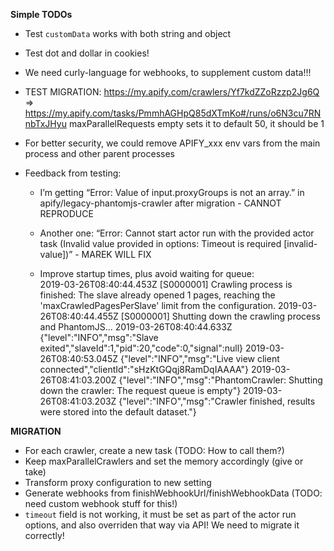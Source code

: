 
  
**Simple TODOs**  

- Test `customData` works with both string and object
- Test dot and dollar in cookies!

- We need curly-language for webhooks, to supplement custom data!!!

- TEST MIGRATION: https://my.apify.com/crawlers/Yf7kdZZoRzzp2Jg6Q => https://my.apify.com/tasks/PmmhAGHpQ85dXTmKo#/runs/o6N3cu7RNnbTxJHyu
  maxParallelRequests empty sets it to default 50, it should be 1

- For better security, we could remove APIFY_xxx env vars from the main process and other parent processes

- Feedback from testing:
  - I’m getting “Error: Value of input.proxyGroups is not an array.” in apify/legacy-phantomjs-crawler after migration - CANNOT REPRODUCE
  - Another one: “Error: Cannot start actor run with the provided actor task (Invalid value provided in options: Timeout is required [invalid-value])” - MAREK WILL FIX
  
  - Improve startup times, plus avoid waiting for queue:  
  2019-03-26T08:40:44.453Z [S0000001] Crawling process is finished: The slave already opened 1 pages, reaching the 'maxCrawledPagesPerSlave' limit from the configuration.
  2019-03-26T08:40:44.455Z [S0000001] Shutting down the crawling process and PhantomJS...
  2019-03-26T08:40:44.633Z {"level":"INFO","msg":"Slave exited","slaveId":1,"pid":20,"code":0,"signal":null}
  2019-03-26T08:40:53.045Z {"level":"INFO","msg":"Live view client connected","clientId":"sHzKtGQqj8RamDqIAAAA"}
  2019-03-26T08:41:03.200Z {"level":"INFO","msg":"PhantomCrawler: Shutting down the crawler: The request queue is empty"}
  2019-03-26T08:41:03.203Z {"level":"INFO","msg":"Crawler finished, results were stored into the default dataset."}
  

  
  
**MIGRATION**

- For each crawler, create a new task (TODO: How to call them?)
- Keep maxParallelCrawlers and set the memory accordingly (give or take)
- Transform proxy configuration to new setting
- Generate webhooks from finishWebhookUrl/finishWebhookData (TODO: need custom webhook stuff for this!)
- `timeout` field is not working, it must be set as part of the actor run options,
  and also overriden that way via API!
  We need to migrate it correctly!
